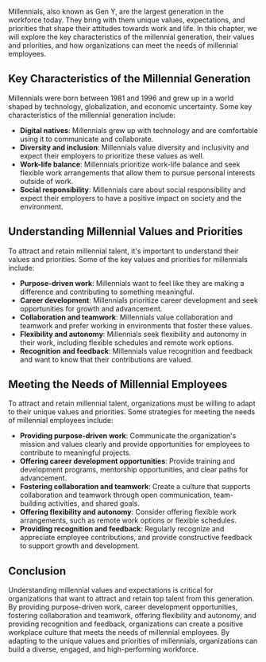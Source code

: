 
Millennials, also known as Gen Y, are the largest generation in the workforce today. They bring with them unique values, expectations, and priorities that shape their attitudes towards work and life. In this chapter, we will explore the key characteristics of the millennial generation, their values and priorities, and how organizations can meet the needs of millennial employees.

Key Characteristics of the Millennial Generation
------------------------------------------------

Millennials were born between 1981 and 1996 and grew up in a world shaped by technology, globalization, and economic uncertainty. Some key characteristics of the millennial generation include:

- **Digital natives**: Millennials grew up with technology and are comfortable using it to communicate and collaborate.
- **Diversity and inclusion**: Millennials value diversity and inclusivity and expect their employers to prioritize these values as well.
- **Work-life balance**: Millennials prioritize work-life balance and seek flexible work arrangements that allow them to pursue personal interests outside of work.
- **Social responsibility**: Millennials care about social responsibility and expect their employers to have a positive impact on society and the environment.

Understanding Millennial Values and Priorities
----------------------------------------------

To attract and retain millennial talent, it's important to understand their values and priorities. Some of the key values and priorities for millennials include:

- **Purpose-driven work**: Millennials want to feel like they are making a difference and contributing to something meaningful.
- **Career development**: Millennials prioritize career development and seek opportunities for growth and advancement.
- **Collaboration and teamwork**: Millennials value collaboration and teamwork and prefer working in environments that foster these values.
- **Flexibility and autonomy**: Millennials seek flexibility and autonomy in their work, including flexible schedules and remote work options.
- **Recognition and feedback**: Millennials value recognition and feedback and want to know that their contributions are valued.

Meeting the Needs of Millennial Employees
-----------------------------------------

To attract and retain millennial talent, organizations must be willing to adapt to their unique values and priorities. Some strategies for meeting the needs of millennial employees include:

- **Providing purpose-driven work**: Communicate the organization's mission and values clearly and provide opportunities for employees to contribute to meaningful projects.
- **Offering career development opportunities**: Provide training and development programs, mentorship opportunities, and clear paths for advancement.
- **Fostering collaboration and teamwork**: Create a culture that supports collaboration and teamwork through open communication, team-building activities, and shared goals.
- **Offering flexibility and autonomy**: Consider offering flexible work arrangements, such as remote work options or flexible schedules.
- **Providing recognition and feedback**: Regularly recognize and appreciate employee contributions, and provide constructive feedback to support growth and development.

Conclusion
----------

Understanding millennial values and expectations is critical for organizations that want to attract and retain top talent from this generation. By providing purpose-driven work, career development opportunities, fostering collaboration and teamwork, offering flexibility and autonomy, and providing recognition and feedback, organizations can create a positive workplace culture that meets the needs of millennial employees. By adapting to the unique values and priorities of millennials, organizations can build a diverse, engaged, and high-performing workforce.
